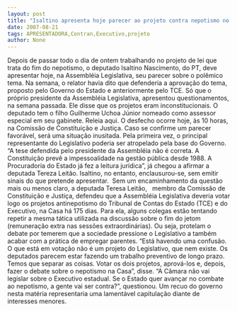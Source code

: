 ```yaml
---
layout: post
title: "Isaltino apresenta hoje parecer ao projeto contra nepotismo no TCE e no Executivo"
date: 2007-08-21
tags: APRESENTADORA,Contran,Executivo,projeto
author: None
---
```

Depois de passar todo o dia de ontem trabalhando no projeto de lei que trata do fim do nepotismo, o deputado Isaltino Nascimento, do PT, deve apresentar hoje, na Assembl&eacute;ia Legislativa, seu parecer sobre o pol&ecirc;mico tema. Na semana, o relator havia dito que defenderia a aprova&ccedil;&atilde;o do tema, proposto pelo Governo do Estado e anteriormente pelo TCE. S&oacute; que o pr&oacute;prio presidente da Assembl&eacute;ia Legislativa, apresentou questionamentos, na semana passada. Ele disse que os projetos eram inconstitucionais. O deputado tem o filho Guilherme Uchoa J&uacute;nior nomeado como assessor especial em seu gabinete. Releia aqui.
O desfecho ocorre hoje, &agrave;s 10 horas, na Comiss&atilde;o de Constitui&ccedil;&atilde;o e Justi&ccedil;a.
Caso se confirme um parecer favor&aacute;vel, ser&aacute; uma situa&ccedil;&atilde;o inusitada. Pela primeira vez, o principal representante do Legislativo poderia ser atropelado pela base do Governo. &ldquo;A tese defendida pelo presidente da Assembl&eacute;ia n&atilde;o &eacute; correta. A Constitui&ccedil;&atilde;o prev&ecirc; a impessoalidade na gest&atilde;o p&uacute;blica desde 1988. A Procuradoria do Estado j&aacute; fez a leitura jur&iacute;dica&rdquo;, j&aacute; chegou a afirmar a deputada Tereza Leit&atilde;o. Isaltino, no entanto, enclausurou-se, sem&nbsp;emitir sinais do que pretende apresentar.&nbsp;
Sem um encaminhamento da quest&atilde;o mais ou menos claro, a deputada Teresa Leit&atilde;o,&nbsp;&nbsp; membro da Comiss&atilde;o de Constitui&ccedil;&atilde;o e Justi&ccedil;a, defendeu que a Assembl&eacute;ia Legislativa deveria votar logo os projetos antinepotismo do Tribunal de Contas do Estado (TCE) e do Executivo, na Casa h&aacute; 175 dias.
Para ela, alguns colegas est&atilde;o tentando repetir a mesma t&aacute;tica utilizada na discuss&atilde;o sobre o fim do jetom (remunera&ccedil;&atilde;o extra nas sess&otilde;es extraordin&aacute;rias). Ou seja, protelam o debate por temerem que a sociedade pressione o Legislativo a tamb&eacute;m acabar com a pr&aacute;tica de empregar parentes. 
&ldquo;Est&aacute; havendo uma confus&atilde;o. O que est&aacute; em vota&ccedil;&atilde;o n&atilde;o &eacute; um projeto do Legislativo, que nem existe. Os deputados parecem estar fazendo um trabalho preventivo de longo prazo. Temos que separar as coisas. Votar os dois projetos, aprov&aacute;-los e, depois, fazer o debate sobre o nepotismo na Casa&rdquo;, disse. 
&ldquo;A C&acirc;mara n&atilde;o vai legislar sobre o Executivo estadual. Se o Estado quer avan&ccedil;ar no combate ao nepotismo, a gente vai ser contra?&rdquo;, questionou. 
Um recuo do governo nesta mat&eacute;ria representaria uma lament&aacute;vel capitula&ccedil;&atilde;o diante de interesses menores. 